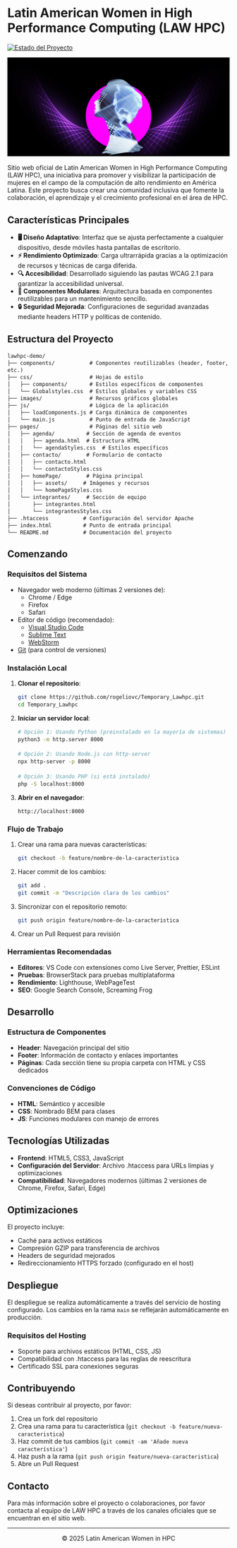 # Latin American Women in High Performance Computing (LAW HPC)

[![Estado del Proyecto](https://img.shields.io/badge/estado-activo-brightgreen.svg)](https://github.com/rogeliovc/Temporary_Lawhpc)

![LAW HPC Banner](/pages/homePage/assets/banner.png)

Sitio web oficial de Latin American Women in High Performance Computing (LAW HPC), una iniciativa para promover y visibilizar la participación de mujeres en el campo de la computación de alto rendimiento en América Latina. Este proyecto busca crear una comunidad inclusiva que fomente la colaboración, el aprendizaje y el crecimiento profesional en el área de HPC.

##  Características Principales

- **🖥️ Diseño Adaptativo**: Interfaz que se ajusta perfectamente a cualquier dispositivo, desde móviles hasta pantallas de escritorio.
- **⚡ Rendimiento Optimizado**: Carga ultrarrápida gracias a la optimización de recursos y técnicas de carga diferida.
- **🔍 Accesibilidad**: Desarrollado siguiendo las pautas WCAG 2.1 para garantizar la accesibilidad universal.
- **🔄 Componentes Modulares**: Arquitectura basada en componentes reutilizables para un mantenimiento sencillo.
- **🔒 Seguridad Mejorada**: Configuraciones de seguridad avanzadas mediante headers HTTP y políticas de contenido.

##  Estructura del Proyecto

```
lawhpc-demo/
├── components/           # Componentes reutilizables (header, footer, etc.)
├── css/                  # Hojas de estilo
│   ├── components/       # Estilos específicos de componentes
│   └── Globalstyles.css  # Estilos globales y variables CSS
├── images/               # Recursos gráficos globales
├── js/                   # Lógica de la aplicación
│   ├── loadComponents.js # Carga dinámica de componentes
│   └── main.js           # Punto de entrada de JavaScript
├── pages/                # Páginas del sitio web
│   ├── agenda/          # Sección de agenda de eventos
│   │   ├── agenda.html  # Estructura HTML
│   │   └── agendaStyles.css  # Estilos específicos
│   ├── contacto/        # Formulario de contacto
│   │   ├── contacto.html
│   │   └── contactoStyles.css
│   ├── homePage/        # Página principal
│   │   ├── assets/     # Imágenes y recursos
│   │   └── homePageStyles.css
│   └── integrantes/     # Sección de equipo
│       ├── integrantes.html
│       └── integrantesStyles.css
├── .htaccess           # Configuración del servidor Apache
├── index.html          # Punto de entrada principal
└── README.md           # Documentación del proyecto
```

##  Comenzando

### Requisitos del Sistema

- Navegador web moderno (últimas 2 versiones de):
  - Chrome / Edge
  - Firefox
  - Safari
- Editor de código (recomendado):
  - [Visual Studio Code](https://code.visualstudio.com/)
  - [Sublime Text](https://www.sublimetext.com/)
  - [WebStorm](https://www.jetbrains.com/webstorm/)
- [Git](https://git-scm.com/) (para control de versiones)

###  Instalación Local

1. **Clonar el repositorio**:
   ```bash
   git clone https://github.com/rogeliovc/Temporary_Lawhpc.git
   cd Temporary_Lawhpc
   ```

2. **Iniciar un servidor local**:
   ```bash
   # Opción 1: Usando Python (preinstalado en la mayoría de sistemas)
   python3 -m http.server 8000
   
   # Opción 2: Usando Node.js con http-server
   npx http-server -p 8000
   
   # Opción 3: Usando PHP (si está instalado)
   php -S localhost:8000
   ```

3. **Abrir en el navegador**:
   ```
   http://localhost:8000
   ```

###  Flujo de Trabajo

1. Crear una rama para nuevas características:
   ```bash
   git checkout -b feature/nombre-de-la-caracteristica
   ```
2. Hacer commit de los cambios:
   ```bash
   git add .
   git commit -m "Descripción clara de los cambios"
   ```
3. Sincronizar con el repositorio remoto:
   ```bash
   git push origin feature/nombre-de-la-caracteristica
   ```
4. Crear un Pull Request para revisión

###  Herramientas Recomendadas

- **Editores**: VS Code con extensiones como Live Server, Prettier, ESLint
- **Pruebas**: BrowserStack para pruebas multiplataforma
- **Rendimiento**: Lighthouse, WebPageTest
- **SEO**: Google Search Console, Screaming Frog

##  Desarrollo

### Estructura de Componentes

- **Header**: Navegación principal del sitio
- **Footer**: Información de contacto y enlaces importantes
- **Páginas**: Cada sección tiene su propia carpeta con HTML y CSS dedicados

### Convenciones de Código

- **HTML**: Semántico y accesible
- **CSS**: Nombrado BEM para clases
- **JS**: Funciones modulares con manejo de errores

##  Tecnologías Utilizadas

- **Frontend**: HTML5, CSS3, JavaScript
- **Configuración del Servidor**: Archivo .htaccess para URLs limpias y optimizaciones
- **Compatibilidad**: Navegadores modernos (últimas 2 versiones de Chrome, Firefox, Safari, Edge)

##  Optimizaciones

El proyecto incluye:
- Caché para activos estáticos
- Compresión GZIP para transferencia de archivos
- Headers de seguridad mejorados
- Redireccionamiento HTTPS forzado (configurado en el host)

##  Despliegue

El despliegue se realiza automáticamente a través del servicio de hosting configurado. Los cambios en la rama `main` se reflejarán automáticamente en producción.

### Requisitos del Hosting
- Soporte para archivos estáticos (HTML, CSS, JS)
- Compatibilidad con .htaccess para las reglas de reescritura
- Certificado SSL para conexiones seguras

##  Contribuyendo

Si deseas contribuir al proyecto, por favor:
1. Crea un fork del repositorio
2. Crea una rama para tu característica (`git checkout -b feature/nueva-caracteristica`)
3. Haz commit de tus cambios (`git commit -am 'Añade nueva característica'`)
4. Haz push a la rama (`git push origin feature/nueva-caracteristica`)
5. Abre un Pull Request

##  Contacto

Para más información sobre el proyecto o colaboraciones, por favor contacta al equipo de LAW HPC a través de los canales oficiales que se encuentran en el sitio web.

---

<div align="center">
  <p>© 2025 Latin American Women in HPC</p>
</div>
